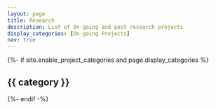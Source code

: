```yaml
---
layout: page
title: Research
description: List of On-going and past research projects
display_categories: [On-going Projects]
nav: true
---
```


<div class="projects">
    {%- if site.enable_project_categories and page.display_categories %}
    <h2 class="category">{{ category }}</h2>
    {%- endif -%}
</div>